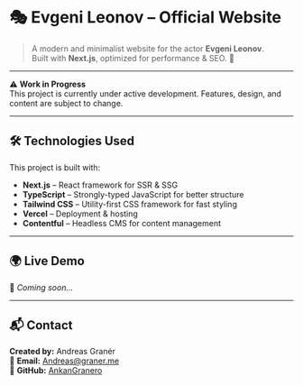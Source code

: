 # 🎭 Evgeni Leonov – Official Website

> A modern and minimalist website for the actor **Evgeni Leonov**.  
> Built with **Next.js**, optimized for performance & SEO. 🚀

---

⚠️ **Work in Progress**  
This project is currently under active development. Features, design, and content are subject to change.

---

## 🛠 Technologies Used

This project is built with:
- **Next.js** – React framework for SSR & SSG
- **TypeScript** – Strongly-typed JavaScript for better structure
- **Tailwind CSS** – Utility-first CSS framework for fast styling
- **Vercel** – Deployment & hosting
- **Contentful** – Headless CMS for content management

---

## 🌍 Live Demo

🚧 *Coming soon...*

---

## 📬 Contact

**Created by:** Andreas Granér  
📧 **Email:** [Andreas@graner.me](mailto:Andreas@graner.me)  
🐙 **GitHub:** [AnkanGranero](https://github.com/AnkanGranero)
